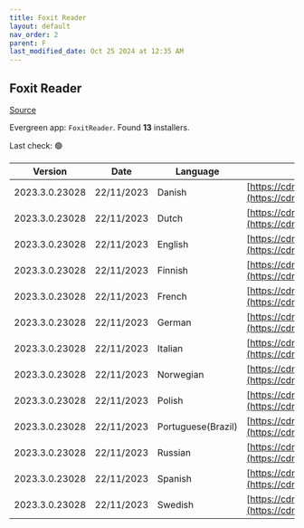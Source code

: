 ```yaml
---
title: Foxit Reader
layout: default
nav_order: 2
parent: F
last_modified_date: Oct 25 2024 at 12:35 AM
---
```


## Foxit Reader

[Source](https://www.foxitsoftware.com/pdf-reader/)

Evergreen app: `FoxitReader`. Found **13** installers.

Last check: 🟢

| Version        | Date       | Language           | URI                                                                                                                                                                                                              |
| -------------- | ---------- | ------------------ | ---------------------------------------------------------------------------------------------------------------------------------------------------------------------------------------------------------------- |
| 2023.3.0.23028 | 22/11/2023 | Danish             | [https://cdn01.foxitsoftware.com/product/reader/desktop/win/2024.3.0/FoxitPDFReader20243_L10N_Setup.msi](https://cdn01.foxitsoftware.com/product/reader/desktop/win/2024.3.0/FoxitPDFReader20243_L10N_Setup.msi) |
| 2023.3.0.23028 | 22/11/2023 | Dutch              | [https://cdn01.foxitsoftware.com/product/reader/desktop/win/2024.3.0/FoxitPDFReader20243_L10N_Setup.msi](https://cdn01.foxitsoftware.com/product/reader/desktop/win/2024.3.0/FoxitPDFReader20243_L10N_Setup.msi) |
| 2023.3.0.23028 | 22/11/2023 | English            | [https://cdn01.foxitsoftware.com/product/reader/desktop/win/2024.3.0/FoxitPDFReader20243_enu_Setup.msi](https://cdn01.foxitsoftware.com/product/reader/desktop/win/2024.3.0/FoxitPDFReader20243_enu_Setup.msi)   |
| 2023.3.0.23028 | 22/11/2023 | Finnish            | [https://cdn01.foxitsoftware.com/product/reader/desktop/win/2024.3.0/FoxitPDFReader20243_L10N_Setup.msi](https://cdn01.foxitsoftware.com/product/reader/desktop/win/2024.3.0/FoxitPDFReader20243_L10N_Setup.msi) |
| 2023.3.0.23028 | 22/11/2023 | French             | [https://cdn01.foxitsoftware.com/product/reader/desktop/win/2024.3.0/FoxitPDFReader20243_L10N_Setup.msi](https://cdn01.foxitsoftware.com/product/reader/desktop/win/2024.3.0/FoxitPDFReader20243_L10N_Setup.msi) |
| 2023.3.0.23028 | 22/11/2023 | German             | [https://cdn01.foxitsoftware.com/product/reader/desktop/win/2024.3.0/FoxitPDFReader20243_L10N_Setup.msi](https://cdn01.foxitsoftware.com/product/reader/desktop/win/2024.3.0/FoxitPDFReader20243_L10N_Setup.msi) |
| 2023.3.0.23028 | 22/11/2023 | Italian            | [https://cdn01.foxitsoftware.com/product/reader/desktop/win/2024.3.0/FoxitPDFReader20243_L10N_Setup.msi](https://cdn01.foxitsoftware.com/product/reader/desktop/win/2024.3.0/FoxitPDFReader20243_L10N_Setup.msi) |
| 2023.3.0.23028 | 22/11/2023 | Norwegian          | [https://cdn01.foxitsoftware.com/product/reader/desktop/win/2024.3.0/FoxitPDFReader20243_L10N_Setup.msi](https://cdn01.foxitsoftware.com/product/reader/desktop/win/2024.3.0/FoxitPDFReader20243_L10N_Setup.msi) |
| 2023.3.0.23028 | 22/11/2023 | Polish             | [https://cdn01.foxitsoftware.com/product/reader/desktop/win/2024.3.0/FoxitPDFReader20243_L10N_Setup.msi](https://cdn01.foxitsoftware.com/product/reader/desktop/win/2024.3.0/FoxitPDFReader20243_L10N_Setup.msi) |
| 2023.3.0.23028 | 22/11/2023 | Portuguese(Brazil) | [https://cdn01.foxitsoftware.com/product/reader/desktop/win/2024.3.0/FoxitPDFReader20243_L10N_Setup.msi](https://cdn01.foxitsoftware.com/product/reader/desktop/win/2024.3.0/FoxitPDFReader20243_L10N_Setup.msi) |
| 2023.3.0.23028 | 22/11/2023 | Russian            | [https://cdn01.foxitsoftware.com/product/reader/desktop/win/2024.3.0/FoxitPDFReader20243_L10N_Setup.msi](https://cdn01.foxitsoftware.com/product/reader/desktop/win/2024.3.0/FoxitPDFReader20243_L10N_Setup.msi) |
| 2023.3.0.23028 | 22/11/2023 | Spanish            | [https://cdn01.foxitsoftware.com/product/reader/desktop/win/2024.3.0/FoxitPDFReader20243_L10N_Setup.msi](https://cdn01.foxitsoftware.com/product/reader/desktop/win/2024.3.0/FoxitPDFReader20243_L10N_Setup.msi) |
| 2023.3.0.23028 | 22/11/2023 | Swedish            | [https://cdn01.foxitsoftware.com/product/reader/desktop/win/2024.3.0/FoxitPDFReader20243_L10N_Setup.msi](https://cdn01.foxitsoftware.com/product/reader/desktop/win/2024.3.0/FoxitPDFReader20243_L10N_Setup.msi) |
